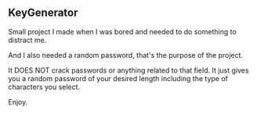 ## KeyGenerator

Small project I made when I was bored and needed to do something to distract me. 

And I also needed a random password, that's the purpose of the project.

It DOES NOT crack passwords or anything related to that field. It just gives you a random password of your desired length including the type of characters you select.


Enjoy.
